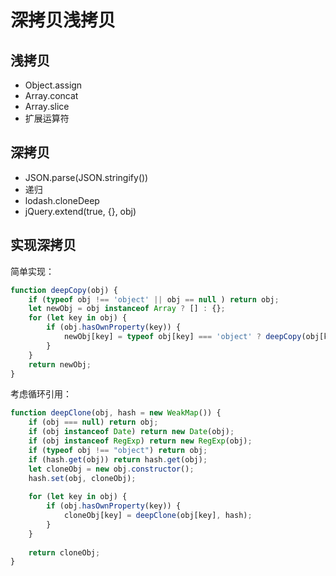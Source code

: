 # 深拷贝浅拷贝

## 浅拷贝

- Object.assign
- Array.concat
- Array.slice
- 扩展运算符

## 深拷贝

- JSON.parse(JSON.stringify())
- 递归
- lodash.cloneDeep
- jQuery.extend(true, {}, obj)

## 实现深拷贝

简单实现：

```js
function deepCopy(obj) {
    if (typeof obj !== 'object' || obj == null ) return obj;
    let newObj = obj instanceof Array ? [] : {};
    for (let key in obj) {
        if (obj.hasOwnProperty(key)) {
            newObj[key] = typeof obj[key] === 'object' ? deepCopy(obj[key]) : obj[key];
        }
    }
    return newObj;
}
```

考虑循环引用：

```js
function deepClone(obj, hash = new WeakMap()) {
    if (obj === null) return obj;
    if (obj instanceof Date) return new Date(obj);
    if (obj instanceof RegExp) return new RegExp(obj);
    if (typeof obj !== "object") return obj;
    if (hash.get(obj)) return hash.get(obj);
    let cloneObj = new obj.constructor();
    hash.set(obj, cloneObj);
    
    for (let key in obj) {
        if (obj.hasOwnProperty(key)) {
            cloneObj[key] = deepClone(obj[key], hash);
        }
    }
    
    return cloneObj;
}
```